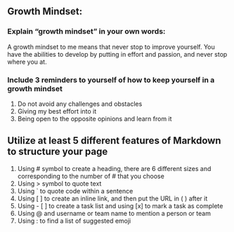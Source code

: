 ## Growth Mindset:

### Explain “growth mindset” in your own words:
A growth mindset to me means that never stop to improve yourself. You have the abilities to develop by putting in effort and passion, and never stop where you at.

### Include 3 reminders to yourself of how to keep yourself in a growth mindset
  1. Do not avoid any challenges and obstacles
  2. Giving my best effort into it
  3. Being open to the opposite opinions and learn from it

## Utilize at least 5 different features of Markdown to structure your page

1. Using \# symbol to create a heading, there are 6 different sizes and corresponding to the number of \# that you choose
2. Using \> symbol to quote text
3. Using \` to quote code within a sentence
4. Using \[ \] to create an inline link, and then put the URL in \( \) after it
5. Using \- \[ \] to create a task list and using \[x\] to mark a task as complete
6. Using \@ and username or team name to mention a person or team
7. Using \: to find a list of suggested emoji
